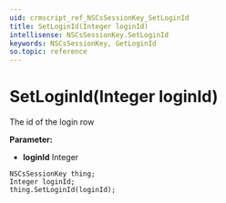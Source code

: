 ```yaml
---
uid: crmscript_ref_NSCsSessionKey_SetLoginId
title: SetLoginId(Integer loginId)
intellisense: NSCsSessionKey.SetLoginId
keywords: NSCsSessionKey, GetLoginId
so.topic: reference
---
```


# SetLoginId(Integer loginId)

The id of the login row

**Parameter:** 
 - **loginId** Integer

```crmscript
NSCsSessionKey thing;
Integer loginId;
thing.SetLoginId(loginId);
```

